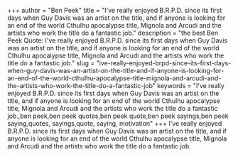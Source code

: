 +++
author = "Ben Peek"
title = "I've really enjoyed B.R.P.D. since its first days when Guy Davis was an artist on the title, and if anyone is looking for an end of the world Cthulhu apocalypse title, Mignola and Arcudi and the artists who work the title do a fantastic job."
description = "the best Ben Peek Quote: I've really enjoyed B.R.P.D. since its first days when Guy Davis was an artist on the title, and if anyone is looking for an end of the world Cthulhu apocalypse title, Mignola and Arcudi and the artists who work the title do a fantastic job."
slug = "ive-really-enjoyed-brpd-since-its-first-days-when-guy-davis-was-an-artist-on-the-title-and-if-anyone-is-looking-for-an-end-of-the-world-cthulhu-apocalypse-title-mignola-and-arcudi-and-the-artists-who-work-the-title-do-a-fantastic-job"
keywords = "I've really enjoyed B.R.P.D. since its first days when Guy Davis was an artist on the title, and if anyone is looking for an end of the world Cthulhu apocalypse title, Mignola and Arcudi and the artists who work the title do a fantastic job.,ben peek,ben peek quotes,ben peek quote,ben peek sayings,ben peek saying,quotes, sayings,quote, saying, motivation"
+++
I've really enjoyed B.R.P.D. since its first days when Guy Davis was an artist on the title, and if anyone is looking for an end of the world Cthulhu apocalypse title, Mignola and Arcudi and the artists who work the title do a fantastic job.
